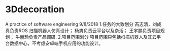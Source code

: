 # 3Ddecoration
A practice of software engineering
9/8/2018
1.任务的大致划分
  芮志清，刘成真负责ROS 扫描机器人仿真设计；
  杨爽负责云平台以及杂活；
  王宇鹏负责项目规划；
  牛丽玲负责产品调研.
2.项目范围划分
  项目范围只包括扫描机器人及其云平台数据中心，不考虑安卓端手机应用的功能设计。
